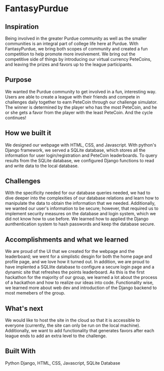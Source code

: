 # FantasyPurdue
## Inspiration
Being involved in the greater Purdue community as well as the smaller communities is an integral part of college life here at Purdue. With FantasyPurdue, we bring both scopes of community and created a fun competition to help promote more involvement. We bring out the competitive side of things by introducing our virtual currency PeteCoins, and leaving the prizes and favors up to the league participants.

## Purpose
We wanted the Purdue community to get involved in a fun, interesting way. Users are able to create a league with their friends and compete in challenges daily together to earn PeteCoin through our challenge simulator. The winner is determined by the player who has the most PeteCoin, and he or she gets a favor from the player with the least PeteCoin. And the cycle continues!

## How we built it
We designed our webpage with HTML, CSS, and Javascript. With python's Django framework, we served a SQLite database, which stores all the information for user login/registration and PeteCoin leaderboards. To query results from the SQLite database, we configured Django functions to read and write data to the local database.

## Challenges
With the specificity needed for our database queries needed, we had to dive deeper into the complexities of our database relations and learn how to manipulate the data to obtain the information that we needed. Additionally, we wanted our user's information to be secure; however, that required us to implement security measures on the database and login system, which we did not know how to use before. We learned how to applied the Django aunthentication system to hash passwords and keep the database secure.

## Accomplishments and what we learned
We are proud of the UI that we created for the webpage and the leaderboard; we went for a simplistic desgin for both the home page and profile page, and we love how it turned out. In addition, we are proud to have implented a SQLlite database to configure a secure login page and a dynamic site that refreshes the points leaderboard. As this is the first hackathon for the majority of our group, we learned a lot about the process of a hackathon and how to realize our ideas into code. Functionality wise, we learned more about web dev and introduction of the Django backend to most memebers of the group.

## What's next
We would like to host the site in the cloud so that it is accessible to everyone (currently, the site can only be run on the local machine). Additionally, we want to add functionality that generates favors after each league ends to add an extra level to the challenge. 

## Built With
Python Django, HTML, CSS, Javascript, SQLite Database
